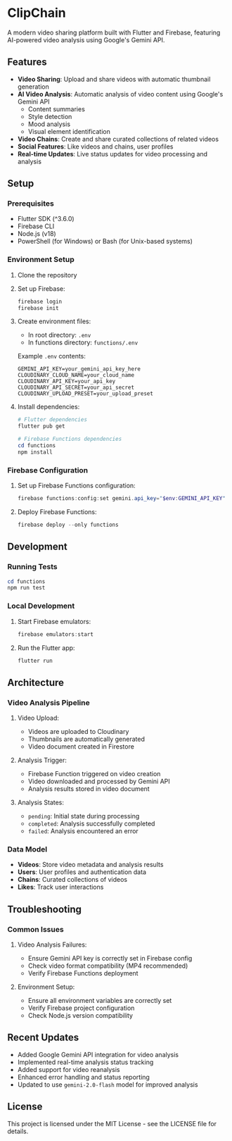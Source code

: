 # ClipChain

A modern video sharing platform built with Flutter and Firebase, featuring AI-powered video analysis using Google's Gemini API.

## Features

- **Video Sharing**: Upload and share videos with automatic thumbnail generation
- **AI Video Analysis**: Automatic analysis of video content using Google's Gemini API
  - Content summaries
  - Style detection
  - Mood analysis
  - Visual element identification
- **Video Chains**: Create and share curated collections of related videos
- **Social Features**: Like videos and chains, user profiles
- **Real-time Updates**: Live status updates for video processing and analysis

## Setup

### Prerequisites

- Flutter SDK (^3.6.0)
- Firebase CLI
- Node.js (v18)
- PowerShell (for Windows) or Bash (for Unix-based systems)

### Environment Setup

1. Clone the repository
2. Set up Firebase:
   ```powershell
   firebase login
   firebase init
   ```

3. Create environment files:
   - In root directory: `.env`
   - In functions directory: `functions/.env`

   Example `.env` contents:
   ```
   GEMINI_API_KEY=your_gemini_api_key_here
   CLOUDINARY_CLOUD_NAME=your_cloud_name
   CLOUDINARY_API_KEY=your_api_key
   CLOUDINARY_API_SECRET=your_api_secret
   CLOUDINARY_UPLOAD_PRESET=your_upload_preset
   ```

4. Install dependencies:
   ```powershell
   # Flutter dependencies
   flutter pub get

   # Firebase Functions dependencies
   cd functions
   npm install
   ```

### Firebase Configuration

1. Set up Firebase Functions configuration:
   ```powershell
   firebase functions:config:set gemini.api_key="$env:GEMINI_API_KEY"
   ```

2. Deploy Firebase Functions:
   ```powershell
   firebase deploy --only functions
   ```

## Development

### Running Tests

```powershell
cd functions
npm run test
```

### Local Development

1. Start Firebase emulators:
   ```powershell
   firebase emulators:start
   ```

2. Run the Flutter app:
   ```powershell
   flutter run
   ```

## Architecture

### Video Analysis Pipeline

1. Video Upload:
   - Videos are uploaded to Cloudinary
   - Thumbnails are automatically generated
   - Video document created in Firestore

2. Analysis Trigger:
   - Firebase Function triggered on video creation
   - Video downloaded and processed by Gemini API
   - Analysis results stored in video document

3. Analysis States:
   - `pending`: Initial state during processing
   - `completed`: Analysis successfully completed
   - `failed`: Analysis encountered an error

### Data Model

- **Videos**: Store video metadata and analysis results
- **Users**: User profiles and authentication data
- **Chains**: Curated collections of videos
- **Likes**: Track user interactions

## Troubleshooting

### Common Issues

1. Video Analysis Failures:
   - Ensure Gemini API key is correctly set in Firebase config
   - Check video format compatibility (MP4 recommended)
   - Verify Firebase Functions deployment

2. Environment Setup:
   - Ensure all environment variables are correctly set
   - Verify Firebase project configuration
   - Check Node.js version compatibility

## Recent Updates

- Added Google Gemini API integration for video analysis
- Implemented real-time analysis status tracking
- Added support for video reanalysis
- Enhanced error handling and status reporting
- Updated to use `gemini-2.0-flash` model for improved analysis

## License

This project is licensed under the MIT License - see the LICENSE file for details. 